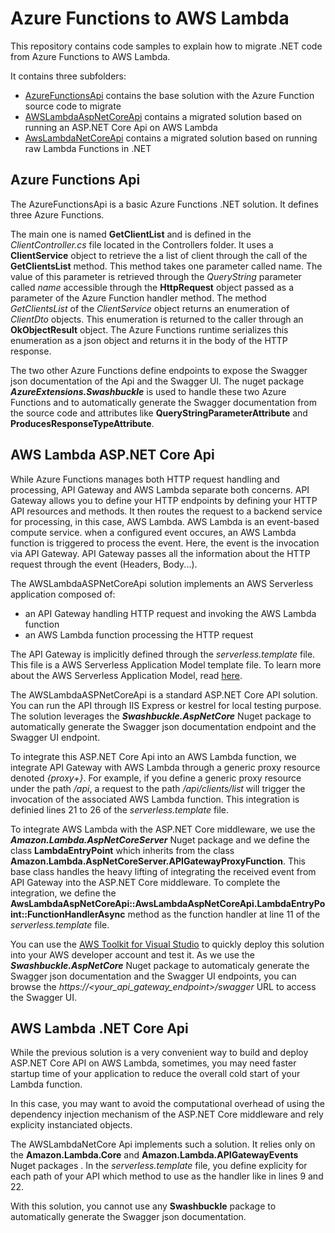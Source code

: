 # Azure Functions to AWS Lambda

This repository contains code samples to explain how to migrate .NET code from Azure Functions to AWS Lambda.

It contains three subfolders:
* [AzureFunctionsApi](./AzureFunctionsApi) contains the base solution with the Azure Function source code to migrate
* [AWSLambdaAspNetCoreApi](./AWSLambdaAspNetCoreApi) contains a migrated solution based on running an ASP.NET Core Api on AWS Lambda
* [AwsLambdaNetCoreApi](./AwsLambdaNetCoreApi) contains a migrated solution based on running raw Lambda Functions in .NET

## Azure Functions Api

The AzureFunctionsApi is a basic Azure Functions .NET solution. It defines three Azure Functions. 

The main one is named **GetClientList** and is defined
in the *ClientController.cs* file located in the Controllers folder. It uses a **ClientService** object to retrieve the a list of client through the call of 
the **GetClientsList** method. This method takes one parameter called name. The value of this parameter is retrieved 
through the *QueryString* parameter called *name* accessible through the **HttpRequest** object passed as a parameter of the Azure Function handler method. The method *GetClientsList* of the *ClientService* object returns an enumeration of *ClientDto* objects. This enumeration is returned to the caller through 
an **OkObjectResult** object. The Azure Functions runtime serializes this enumeration as a json object and returns it in the body of the HTTP response. 

The two other Azure Functions define endpoints to expose the Swagger json documentation of the Api and the Swagger UI. The nuget package 
***AzureExtensions.Swashbuckle*** is used to handle these two Azure Functions and to automatically generate the Swagger documentation from the source code 
and attributes like **QueryStringParameterAttribute** and **ProducesResponseTypeAttribute**.


## AWS Lambda ASP.NET Core Api

While Azure Functions manages both HTTP request handling and processing, API Gateway and AWS Lambda separate both concerns. API Gateway allows you to define your 
HTTP endpoints by defining your HTTP API resources and methods. It then routes the request to a backend service for processing, in this case, AWS Lambda. 
AWS Lambda is an event-based compute service. when a configured event occures, an AWS Lambda function is triggered to process the event. Here, the event is 
the invocation via API Gateway. API Gateway passes all the information about the HTTP request through the event (Headers, Body...).

The AWSLambdaASPNetCoreApi solution implements an AWS Serverless application composed of:
* an API Gateway handling HTTP request and invoking the AWS Lambda function
* an AWS Lambda function processing the HTTP request

The API Gateway is implicitly defined through the *serverless.template* file. This file is a AWS Serverless Application Model template file. To learn more about
the AWS Serverless Application Model, read [here](https://docs.aws.amazon.com/serverless-application-model/latest/developerguide/what-is-sam.html).

The AWSLambdaASPNetCoreApi is a standard ASP.NET Core API solution. You can run the API through IIS Express or kestrel for local
testing purpose. The solution leverages the ***Swashbuckle.AspNetCore*** Nuget package to automatically generate the Swagger json documentation endpoint and
the Swagger UI endpoint.

To integrate this ASP.NET Core Api into an AWS Lambda function, we integrate API Gateway with AWS Lambda through a generic proxy resource denoted *{proxy+}*.
For example, if you define a generic proxy resource under the path */api*, a request to the path */api/clients/list* will trigger the invocation of the associated 
AWS Lambda function. This integration is definied lines 21 to 26 of the *serverless.template* file.

To integrate AWS Lambda with the ASP.NET Core middleware, we use the ***Amazon.Lambda.AspNetCoreServer*** Nuget package  and we define 
the class **LambdaEntryPoint** which inherits from the class **Amazon.Lambda.AspNetCoreServer.APIGatewayProxyFunction**. This base class handles the heavy 
lifting of integrating the received event from API Gateway into the ASP.NET Core middleware. To complete the integration, we define the 
**AwsLambdaAspNetCoreApi::AwsLambdaAspNetCoreApi.LambdaEntryPoint::FunctionHandlerAsync** method as the function handler at line 11 of the *serverless.template* file.

You can use the [AWS Toolkit for Visual Studio](https://docs.aws.amazon.com/en_us/toolkit-for-visual-studio/latest/user-guide/welcome.html) 
to quickly deploy this solution into your AWS developer account and test it. As we use the ***Swashbuckle.AspNetCore*** Nuget package to automaticaly 
generate the Swagger json documentation and the Swagger UI endpoints, you can browse the *https://<your_api_gateway_endpoint>/swagger* URL 
to access the Swagger UI.


## AWS Lambda .NET Core Api

While the previous solution is a very convenient way to build and deploy ASP.NET Core API on AWS Lambda, sometimes, you may need faster startup time of
your application to reduce the overall cold start of your Lambda function.

In this case, you may want to avoid the computational overhead of using the dependency injection mechanism of the ASP.NET Core middleware and rely explicity
instanciated objects. 

The AWSLambdaNetCore Api implements such a solution. It relies only on the **Amazon.Lambda.Core** and **Amazon.Lambda.APIGatewayEvents** Nuget packages . 
In the *serverless.template* file, you  define explicity for each path of your API which method to use as the handler like in lines 9 and 22.

With this solution, you cannot use any **Swashbuckle** package to automatically generate the Swagger json documentation.